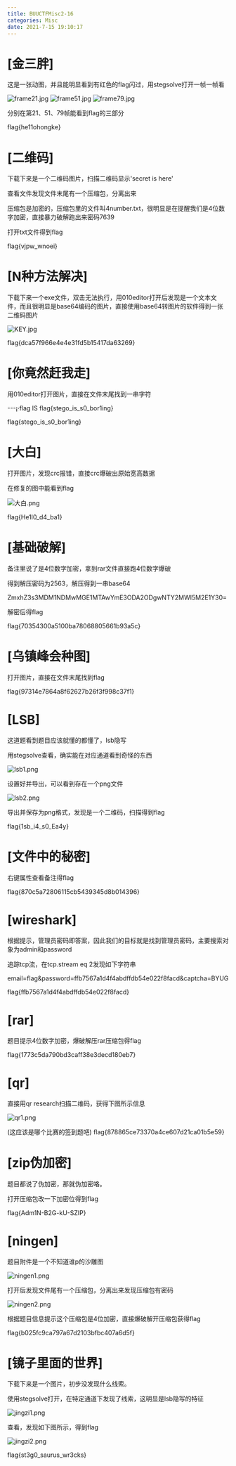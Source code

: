 ```yaml
---
title: BUUCTFMisc2-16
categories: Misc
date: 2021-7-15 19:10:17
---
```

# [金三胖]
这是一张动图，并且能明显看到有红色的flag闪过，用stegsolve打开一帧一帧看

![frame21.jpg](https://i.loli.net/2021/07/15/QodIP8wMEDmrzxC.jpg)
![frame51.jpg](https://i.loli.net/2021/07/15/z5F3GdC6YfIUws9.jpg)
![frame79.jpg](https://i.loli.net/2021/07/15/uLe1zZqyCTkVGPE.jpg)

分别在第21、51、79帧能看到flag的三部分

flag{he11ohongke}









# [二维码]

下载下来是一个二维码图片，扫描二维码显示'secret is here'

查看文件发现文件末尾有一个压缩包，分离出来

压缩包是加密的，压缩包里的文件叫4number.txt，很明显是在提醒我们是4位数字加密，直接暴力破解跑出来密码7639

打开txt文件得到flag

flag{vjpw_wnoei}









# [N种方法解决]

下载下来一个exe文件，双击无法执行，用010editor打开后发现是一个文本文件，而且很明显是base64编码的图片，直接使用base64转图片的软件得到一张二维码图片

![KEY.jpg](https://i.loli.net/2021/07/15/JMThN6sWuE3RvZD.png)

flag{dca57f966e4e4e31fd5b15417da63269}









# [你竟然赶我走]

用010editor打开图片，直接在文件末尾找到一串字符

---¡·flag IS flag{stego_is_s0_bor1ing}

flag{stego_is_s0_bor1ing}









# [大白]

打开图片，发现crc报错，直接crc爆破出原始宽高数据

在修复的图中能看到flag

![大白.png](https://i.loli.net/2021/07/15/fW9dClDznAUtebu.png)

flag{He1l0_d4_ba1}









# [基础破解]

备注里说了是4位数字加密，拿到rar文件直接跑4位数字爆破

得到解压密码为2563，解压得到一串base64

ZmxhZ3s3MDM1NDMwMGE1MTAwYmE3ODA2ODgwNTY2MWI5M2E1Y30=

解密后得flag

flag{70354300a5100ba78068805661b93a5c}









# [乌镇峰会种图]

打开图片，直接在文件末尾找到flag

flag{97314e7864a8f62627b26f3f998c37f1}









# [LSB]

这道题看到题目应该就懂的都懂了，lsb隐写

用stegsolve查看，确实能在对应通道看到奇怪的东西

![lsb1.png](https://i.loli.net/2021/07/15/GVQKo6lbE2Yg4tn.png)

设置好并导出，可以看到存在一个png文件

![lsb2.png](https://i.loli.net/2021/07/15/cyJ5jeHAESduL7V.png)

导出并保存为png格式，发现是一个二维码，扫描得到flag

flag{1sb_i4_s0_Ea4y}









# [文件中的秘密]

右键属性查看备注得flag

flag{870c5a72806115cb5439345d8b014396}









# [wireshark]

根据提示，管理员密码即答案，因此我们的目标就是找到管理员密码，主要搜索对象为admin和password

追踪tcp流，在tcp.stream eq 2发现如下字符串

email=flag&password=ffb7567a1d4f4abdffdb54e022f8facd&captcha=BYUG

flag{ffb7567a1d4f4abdffdb54e022f8facd}









# [rar]

题目提示4位数字加密，爆破解压rar压缩包得flag

flag{1773c5da790bd3caff38e3decd180eb7}









# [qr]

直接用qr research扫描二维码，获得下图所示信息

![qr1.png](https://i.loli.net/2021/07/15/Mu2gcaDHkNWYx5y.png)

(这应该是哪个比赛的签到题吧)
flag{878865ce73370a4ce607d21ca01b5e59}









# [zip伪加密]

题目都说了伪加密，那就伪加密咯。

打开压缩包改一下加密位得到flag

flag{Adm1N-B2G-kU-SZIP}









# [ningen]

题目附件是一个不知道谁p的沙雕图

![ningen1.png](https://i.loli.net/2021/07/15/34Us9bVNKS7IdLh.jpg)

打开后发现文件尾有一个压缩包，分离出来发现压缩包有密码

![ningen2.png](https://i.loli.net/2021/07/15/OEZKB41FCDjawtT.png)

根据题目信息提示这个压缩包是4位加密，直接爆破解开压缩包获得flag

flag{b025fc9ca797a67d2103bfbc407a6d5f}









# [镜子里面的世界]

下载下来是一个图片，初步没发现什么线索。

使用stegsolve打开，在特定通道下发现了线索，这明显是lsb隐写的特征

![jingzi1.png](https://i.loli.net/2021/07/15/r31QCeGcDumxips.png)

查看，发现如下图所示，得到flag

![jingzi2.png](https://i.loli.net/2021/07/15/ILR527bEnP6jsvO.png)

flag{st3g0_saurus_wr3cks}
